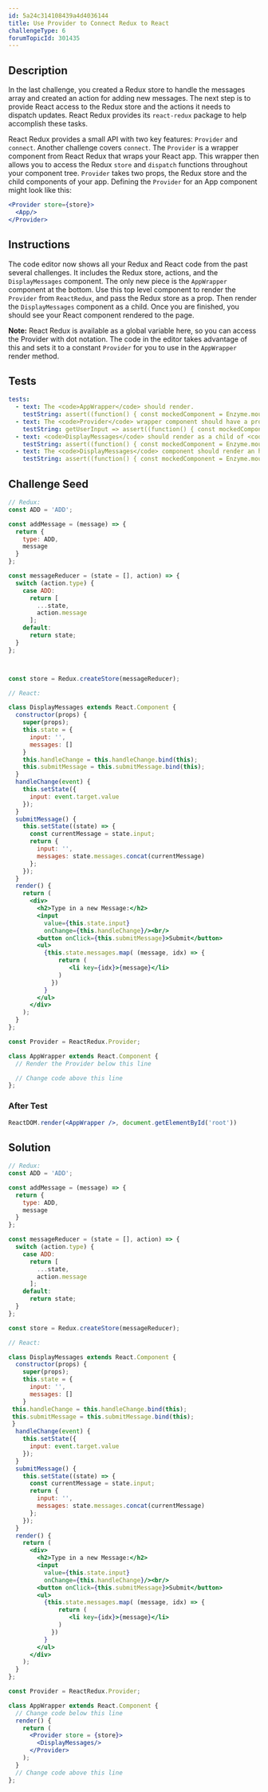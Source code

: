 ```yaml
---
id: 5a24c314108439a4d4036144
title: Use Provider to Connect Redux to React
challengeType: 6
forumTopicId: 301435
---
```


## Description

<section id='description'>

In the last challenge, you created a Redux store to handle the messages array and created an action for adding new messages. The next step is to provide React access to the Redux store and the actions it needs to dispatch updates. React Redux provides its `react-redux` package to help accomplish these tasks.

React Redux provides a small API with two key features: `Provider` and `connect`. Another challenge covers `connect`. The `Provider` is a wrapper component from React Redux that wraps your React app. This wrapper then allows you to access the Redux `store` and `dispatch` functions throughout your component tree. `Provider` takes two props, the Redux store and the child components of your app. Defining the `Provider` for an App component might look like this:

```jsx
<Provider store={store}>
  <App/>
</Provider>
```

</section>

## Instructions

<section id='instructions'>

The code editor now shows all your Redux and React code from the past several challenges. It includes the Redux store, actions, and the `DisplayMessages` component. The only new piece is the `AppWrapper` component at the bottom. Use this top level component to render the `Provider` from `ReactRedux`, and pass the Redux store as a prop. Then render the `DisplayMessages` component as a child. Once you are finished, you should see your React component rendered to the page.

**Note:** React Redux is available as a global variable here, so you can access the Provider with dot notation. The code in the editor takes advantage of this and sets it to a constant `Provider` for you to use in the `AppWrapper` render method.

</section>

## Tests

<section id='tests'>

```yml
tests:
  - text: The <code>AppWrapper</code> should render.
    testString: assert((function() { const mockedComponent = Enzyme.mount(React.createElement(AppWrapper)); return mockedComponent.find('AppWrapper').length === 1; })());
  - text: The <code>Provider</code> wrapper component should have a prop of <code>store</code> passed to it, equal to the Redux store.
    testString: getUserInput => assert((function() { const mockedComponent = Enzyme.mount(React.createElement(AppWrapper)); return __helpers.removeWhiteSpace(getUserInput('index')).includes('<Providerstore={store}>'); })());
  - text: <code>DisplayMessages</code> should render as a child of <code>AppWrapper</code>.
    testString: assert((function() { const mockedComponent = Enzyme.mount(React.createElement(AppWrapper)); return mockedComponent.find('AppWrapper').find('DisplayMessages').length === 1; })());
  - text: The <code>DisplayMessages</code> component should render an h2, input, button, and <code>ul</code> element.
    testString: assert((function() { const mockedComponent = Enzyme.mount(React.createElement(AppWrapper)); return mockedComponent.find('div').length === 1 && mockedComponent.find('h2').length === 1 && mockedComponent.find('button').length === 1 && mockedComponent.find('ul').length === 1; })());

```

</section>

## Challenge Seed

<section id='challengeSeed'>

<div id='jsx-seed'>

```jsx
// Redux:
const ADD = 'ADD';

const addMessage = (message) => {
  return {
    type: ADD,
    message
  }
};

const messageReducer = (state = [], action) => {
  switch (action.type) {
    case ADD:
      return [
        ...state,
        action.message
      ];
    default:
      return state;
  }
};



const store = Redux.createStore(messageReducer);

// React:

class DisplayMessages extends React.Component {
  constructor(props) {
    super(props);
    this.state = {
      input: '',
      messages: []
    }
    this.handleChange = this.handleChange.bind(this);
    this.submitMessage = this.submitMessage.bind(this);
  }
  handleChange(event) {
    this.setState({
      input: event.target.value
    });
  }
  submitMessage() {  
    this.setState((state) => {
      const currentMessage = state.input;
      return {
        input: '',
        messages: state.messages.concat(currentMessage)
      };
    });
  }
  render() {
    return (
      <div>
        <h2>Type in a new Message:</h2>
        <input
          value={this.state.input}
          onChange={this.handleChange}/><br/>
        <button onClick={this.submitMessage}>Submit</button>
        <ul>
          {this.state.messages.map( (message, idx) => {
              return (
                 <li key={idx}>{message}</li>
              )
            })
          }
        </ul>
      </div>
    );
  }
};

const Provider = ReactRedux.Provider;

class AppWrapper extends React.Component {
  // Render the Provider below this line

  // Change code above this line
};
```

</div>

### After Test

<div id='jsx-teardown'>

```jsx
ReactDOM.render(<AppWrapper />, document.getElementById('root'))
```

</div>

</section>

## Solution

<section id='solution'>

```jsx
// Redux:
const ADD = 'ADD';

const addMessage = (message) => {
  return {
    type: ADD,
    message
  }
};

const messageReducer = (state = [], action) => {
  switch (action.type) {
    case ADD:
      return [
        ...state,
        action.message
      ];
    default:
      return state;
  }
};

const store = Redux.createStore(messageReducer);

// React:

class DisplayMessages extends React.Component {
  constructor(props) {
    super(props);
    this.state = {
      input: '',
      messages: []
    }
 this.handleChange = this.handleChange.bind(this);
 this.submitMessage = this.submitMessage.bind(this);
 }
  handleChange(event) {
    this.setState({
      input: event.target.value
    });
  }
  submitMessage() {
    this.setState((state) => {
      const currentMessage = state.input;
      return {
        input: '',
        messages: state.messages.concat(currentMessage)
      };  
    });
  }
  render() {
    return (
      <div>
        <h2>Type in a new Message:</h2>
        <input
          value={this.state.input}
          onChange={this.handleChange}/><br/>
        <button onClick={this.submitMessage}>Submit</button>
        <ul>
          {this.state.messages.map( (message, idx) => {
              return (
                 <li key={idx}>{message}</li>
              )
            })
          }
        </ul>
      </div>
    );
  }
};

const Provider = ReactRedux.Provider;

class AppWrapper extends React.Component {
  // Change code below this line
  render() {
    return (
      <Provider store = {store}>
        <DisplayMessages/>
      </Provider>
    );
  }
  // Change code above this line
};
```

</section>
